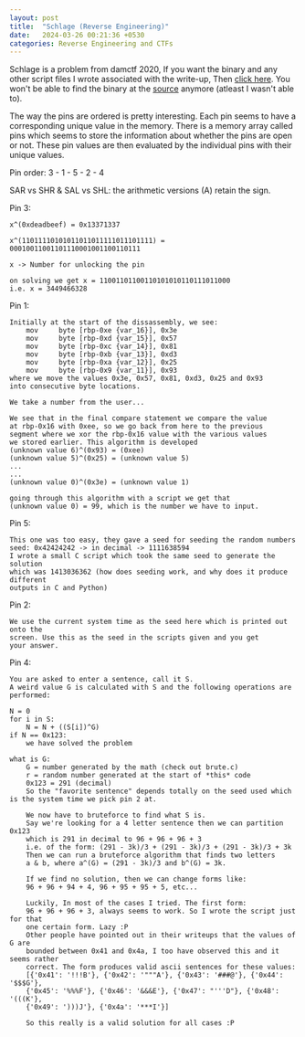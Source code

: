 ```yaml
---
layout: post
title:  "Schlage (Reverse Engineering)"
date:   2024-03-26 00:21:36 +0530
categories: Reverse Engineering and CTFs
---
```


Schlage is a problem from damctf 2020, If you want the binary and any other script files I wrote associated with the write-up, Then [click here](https://github.com/azorfus/azorfus.github.io/tree/blog/_posts/2024-03-26-Schlage-Reverse-Engineering).
You won't be able to find the binary at the [source](https://ctftime.org/task/13347) anymore (atleast I wasn't able to).

The way the pins are ordered is pretty interesting. Each pin seems to have a corresponding unique
value in the memory. There is a memory array called pins which seems to store the information
about whether the pins are open or not. These pin values are then evaluated by the individual 
pins with their unique values.

Pin order: 3 - 1 - 5 - 2 - 4

SAR vs SHR & SAL vs SHL:
	the arithmetic versions (A) retain the sign.

Pin 3:

	x^(0xdeadbeef) = 0x13371337

	x^(11011110101011011011111011101111) = 00010011001101110001001100110111

	x -> Number for unlocking the pin

	on solving we get x = 11001101100110101010110111011000
	i.e. x = 3449466328 

Pin 1:

	Initially at the start of the dissassembly, we see:
		mov     byte [rbp-0xe {var_16}], 0x3e
		mov     byte [rbp-0xd {var_15}], 0x57
		mov     byte [rbp-0xc {var_14}], 0x81
		mov     byte [rbp-0xb {var_13}], 0xd3
		mov     byte [rbp-0xa {var_12}], 0x25
		mov     byte [rbp-0x9 {var_11}], 0x93
	where we move the values 0x3e, 0x57, 0x81, 0xd3, 0x25 and 0x93
	into consecutive byte locations.

	We take a number from the user...

	We see that in the final compare statement we compare the value
	at rbp-0x16 with 0xee, so we go back from here to the previous
	segment where we xor the rbp-0x16 value with the various values
	we stored earlier. This algorithm is developed
	(unknown value 6)^(0x93) = (0xee)
	(unknown value 5)^(0x25) = (unknown value 5)
	...
	...
	(unknown value 0)^(0x3e) = (unknown value 1)

	going through this algorithm with a script we get that
	(unknown value 0) = 99, which is the number we have to input.

Pin 5:

	This one was too easy, they gave a seed for seeding the random numbers
	seed: 0x42424242 -> in decimal -> 1111638594
	I wrote a small C script which took the same seed to generate the solution
	which was 1413036362 (how does seeding work, and why does it produce different
	outputs in C and Python)

Pin 2:

	We use the current system time as the seed here which is printed out onto the
	screen. Use this as the seed in the scripts given and you get
	your answer.

Pin 4:

	You are asked to enter a sentence, call it S.
	A weird value G is calculated with S and the following operations are performed:

	N = 0
	for i in S:
		N = N + ((S[i])^G)
	if N == 0x123:
		we have solved the problem
	
	what is G:
		G = number generated by the math (check out brute.c)
		r = random number generated at the start of *this* code
		0x123 = 291 (decimal)
		So the "favorite sentence" depends totally on the seed used which is the system time we pick pin 2 at.
		
		We now have to bruteforce to find what S is.
		Say we're looking for a 4 letter sentence then we can partition 0x123
		which is 291 in decimal to 96 + 96 + 96 + 3
		i.e. of the form: (291 - 3k)/3 + (291 - 3k)/3 + (291 - 3k)/3 + 3k
		Then we can run a bruteforce algorithm that finds two letters
		a & b, where a^(G) = (291 - 3k)/3 and b^(G) = 3k.

		If we find no solution, then we can change forms like:
		96 + 96 + 94 + 4, 96 + 95 + 95 + 5, etc...

		Luckily, In most of the cases I tried. The first form:
		96 + 96 + 96 + 3, always seems to work. So I wrote the script just for that
		one certain form. Lazy :P
		Other people have pointed out in their writeups that the values of G are
		bounded between 0x41 and 0x4a, I too have observed this and it seems rather
		correct. The form produces valid ascii sentences for these values:
		[{'0x41': '!!!B'}, {'0x42': '"""A'}, {'0x43': '###@'}, {'0x44': '$$$G'},
		{'0x45': '%%%F'}, {'0x46': '&&&E'}, {'0x47': "'''D"}, {'0x48': '(((K'},
		{'0x49': ')))J'}, {'0x4a': '***I'}]

		So this really is a valid solution for all cases :P
